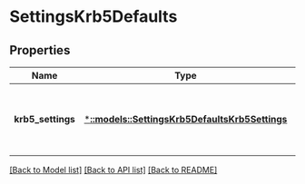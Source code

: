 # SettingsKrb5Defaults

## Properties
Name | Type | Description | Notes
------------ | ------------- | ------------- | -------------
**krb5_settings** | [***::models::SettingsKrb5DefaultsKrb5Settings**](SettingsKrb5DefaultsKrb5Settings.md) | Specifies the properties for the global Kerberos authentication settings. | [optional] [default to null]

[[Back to Model list]](../README.md#documentation-for-models) [[Back to API list]](../README.md#documentation-for-api-endpoints) [[Back to README]](../README.md)


